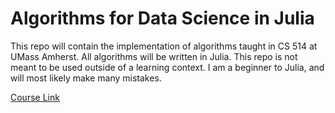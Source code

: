 # Algorithms for Data Science in Julia

This repo will contain the implementation of algorithms taught in CS 514 at UMass Amherst. All algorithms will be written in Julia. This repo is not meant to be used outside of a learning context. I am a beginner to Julia, and will most likely make many mistakes.

[Course Link](https://people.cs.umass.edu/~cmusco/CS514F21/index.html)
